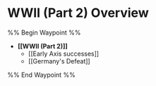 # WWII (Part 2) Overview

%% Begin Waypoint %%
- **[[WWII (Part 2)]]**
	- [[Early Axis successes]]
	- [[Germany's Defeat]]

%% End Waypoint %%